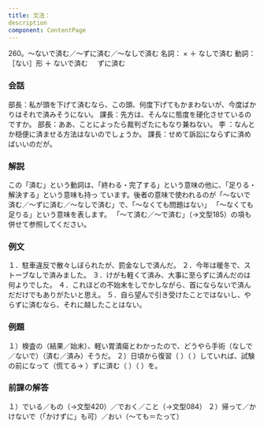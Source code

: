 ```yaml
---
title: 文法：
description
component: ContentPage
---
```



260。～ないで済む／～ずに済む／～なしで済む
名詞： × ＋ なしで済む
動詞：［ない］形 ＋ ないで済む
    ずに済む
### 会話
部長：私が頭を下げて済むなら、この頭、何度下げてもかまわないが、今度ばかりはそれで済みそうにない。 課長：先方は、そんなに態度を硬化させているのですか。 部長：ああ、ことによったら裁判ざたにもなり兼ねない。
李 ：なんとか穏便に済ませる方法はないのでしょうか。 課長：せめて訴訟にならずに済めばいいのだが。
### 解説
この「済む」という動詞は、「終わる・完了する」という意味の他に、「足りる・解決する」という意味も持っ ています。後者の意味で使われるのが「～ないで済む／～ずに済む／～なしで済む」で、「～なくても問題はない」 「～なくても足りる」という意味を表します。
「～て済む／～で済む」（→文型185）の項も併せて参照してください。
### 例文
１．駐車違反で散々しぼられたが、罰金なしで済んだ。
２．今年は暖冬で、ストーブなしで済みました。
３．けがも軽くて済み、大事に至らずに済んだのは何よりでした。
４．これほどの不始末をしでかしながら、首にならないで済んだだけでもありがたいと思え。
５．自ら望んで引き受けたことではないし、やらずに済むなら、それに越したことはない。
### 例題
１）検査の（結果／始末）、軽い胃潰瘍とわかったので、どうやら手術（なしで／ないで）（済む／済み）そうだ。
２）日頃から復習（ ）（ ）していれば、試験の前になって（慌てる→ ）ずに済む（ ）（ ）を。
### 前課の解答
１）でいる／もの（→文型420）／でおく／こと（→文型084）
２）帰って／かけないで（「かけずに」も可）／おい（～ても＝たって）
